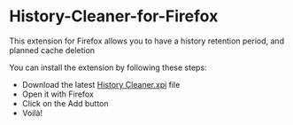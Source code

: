 # History-Cleaner-for-Firefox

This extension for Firefox allows you to have a history retention period, and planned cache deletion

You can install the extension by following these steps:
* Download the latest [History Cleaner.xpi](versions) file
* Open it with Firefox
* Click on the Add button
* Voilà!
